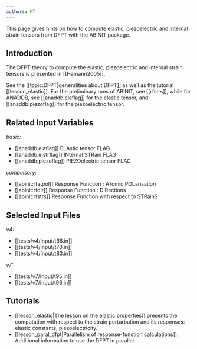 ```yaml
---
authors: MT
---
```

<!--
This file is automatically generated by mksite.py. All changes will be lost.
Change the input yaml files or the python code
-->

This page gives hints on how to compute elastic, piezoelectric and internal strain tensors from DFPT with the ABINIT package.

## Introduction

The DFPT theory to compute the elastic, piezoelectric and internal strain
tensors is presented in [[Hamann2005]].

See the [[topic:DFPT|generalities about DFPT]] as well as the tutorial
[[lesson_elastic]]. For the preliminary runs of ABINIT, see [[rfstrs]], while
for ANADDB, see [[anaddb:elaflag]] for the elastic tensor, and
[[anaddb:piezoflag]] for the piezoelectric tensor.



## Related Input Variables

*basic:*

- [[anaddb:elaflag]]  ELAstic tensor FLAG
- [[anaddb:instrflag]]  INternal STRain FLAG
- [[anaddb:piezoflag]]  PIEZOelectric tensor FLAG
 
*compulsory:*

- [[abinit:rfatpol]]  Response Function : ATomic POLarisation
- [[abinit:rfdir]]  Response Function : DIRections
- [[abinit:rfstrs]]  Response Function with respect to STRainS
 

## Selected Input Files

*v4:*

- [[tests/v4/Input/t68.in]]
- [[tests/v4/Input/t70.in]]
- [[tests/v4/Input/t83.in]]
 
*v7:*

- [[tests/v7/Input/t95.in]]
- [[tests/v7/Input/t96.in]]
 

## Tutorials

* [[lesson_elastic|The lesson on the elastic properties]] presents the computation with respect to the strain perturbation and its responses: elastic constants, piezoelectricity.
* [[lesson_paral_dfpt|Parallelism of response-function calculations]]. Additional information to use the DFPT in parallel.


